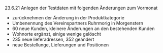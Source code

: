 23.6.21
Anlegen der Testdaten mit folgenden Änderungen zum Vormonat

- zurücknehmen der Änderung in der Produktkategorie
- Umbenennung des Vereinspartners Ruhrmorig in Morgenstern
- 60 neue Kunden, kleinere Änderungen an den bestehenden Kunden
- Wohnorte ergänzt, einige wenige gelöscht
- 235 neue lieferadressen, 352 geändert
- neue Bestellunge, Lieferungen und Positionen

